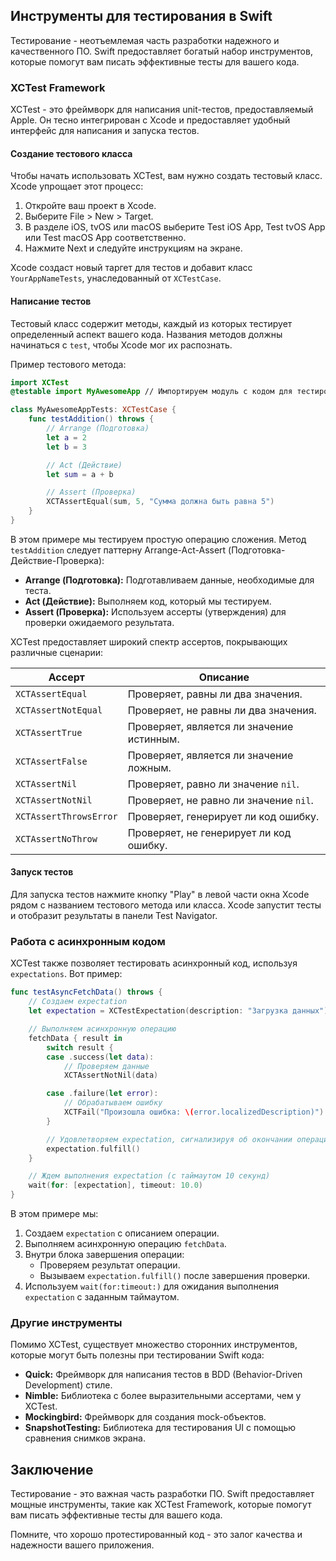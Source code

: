 ## Инструменты для тестирования в Swift

Тестирование - неотъемлемая часть разработки надежного и качественного ПО. Swift предоставляет богатый набор инструментов, которые помогут вам писать эффективные тесты для вашего кода. 

### XCTest Framework

XCTest - это фреймворк для написания unit-тестов, предоставляемый Apple. Он тесно интегрирован с Xcode и предоставляет удобный интерфейс для написания и запуска тестов. 

#### Создание тестового класса

Чтобы начать использовать XCTest, вам нужно создать тестовый класс. Xcode упрощает этот процесс:

1.  Откройте ваш проект в Xcode.
2.  Выберите File > New > Target.
3.  В разделе iOS, tvOS или macOS выберите Test iOS App, Test tvOS App или Test macOS App соответственно.
4.  Нажмите Next и следуйте инструкциям на экране.

Xcode создаст новый таргет для тестов и добавит класс `YourAppNameTests`, унаследованный от `XCTestCase`. 

#### Написание тестов

Тестовый класс содержит методы, каждый из которых тестирует определенный аспект вашего кода. Названия методов должны начинаться с `test`, чтобы Xcode мог их распознать. 

Пример тестового метода:

```swift
import XCTest
@testable import MyAwesomeApp // Импортируем модуль с кодом для тестирования

class MyAwesomeAppTests: XCTestCase {
    func testAddition() throws {
        // Arrange (Подготовка)
        let a = 2
        let b = 3

        // Act (Действие)
        let sum = a + b

        // Assert (Проверка)
        XCTAssertEqual(sum, 5, "Сумма должна быть равна 5")
    }
}
```

В этом примере мы тестируем простую операцию сложения. Метод `testAddition` следует паттерну Arrange-Act-Assert (Подготовка-Действие-Проверка):

*   **Arrange (Подготовка):** Подготавливаем данные, необходимые для теста.
*   **Act (Действие):** Выполняем код, который мы тестируем.
*   **Assert (Проверка):** Используем ассерты (утверждения) для проверки ожидаемого результата.

XCTest предоставляет широкий спектр ассертов, покрывающих различные сценарии:

| Ассерт                   | Описание                                                                       |
| -------------------------- | ------------------------------------------------------------------------------ |
| `XCTAssertEqual`          | Проверяет, равны ли два значения.                                                 |
| `XCTAssertNotEqual`       | Проверяет, не равны ли два значения.                                             |
| `XCTAssertTrue`           | Проверяет, является ли значение истинным.                                        |
| `XCTAssertFalse`          | Проверяет, является ли значение ложным.                                       |
| `XCTAssertNil`            | Проверяет, равно ли значение `nil`.                                                |
| `XCTAssertNotNil`         | Проверяет, не равно ли значение `nil`.                                            |
| `XCTAssertThrowsError`    | Проверяет, генерирует ли код ошибку.                                              |
| `XCTAssertNoThrow`         | Проверяет, не генерирует ли код ошибку.                                          |

#### Запуск тестов

Для запуска тестов нажмите кнопку "Play" в левой части окна Xcode рядом с названием тестового метода или класса. Xcode запустит тесты и отобразит результаты в панели Test Navigator.

### Работа с асинхронным кодом

XCTest также позволяет тестировать асинхронный код, используя `expectations`. Вот пример:

```swift
func testAsyncFetchData() throws {
    // Создаем expectation
    let expectation = XCTestExpectation(description: "Загрузка данных")

    // Выполняем асинхронную операцию
    fetchData { result in
        switch result {
        case .success(let data):
            // Проверяем данные
            XCTAssertNotNil(data)

        case .failure(let error):
            // Обрабатываем ошибку
            XCTFail("Произошла ошибка: \(error.localizedDescription)")
        }

        // Удовлетворяем expectation, сигнализируя об окончании операции
        expectation.fulfill()
    }

    // Ждем выполнения expectation (с таймаутом 10 секунд)
    wait(for: [expectation], timeout: 10.0)
}
```

В этом примере мы:

1.  Создаем `expectation` с описанием операции.
2.  Выполняем асинхронную операцию `fetchData`.
3.  Внутри блока завершения операции:
    *   Проверяем результат операции.
    *   Вызываем `expectation.fulfill()` после завершения проверки.
4.  Используем `wait(for:timeout:)` для ожидания выполнения `expectation` с заданным таймаутом.

### Другие инструменты

Помимо XCTest, существует множество сторонних инструментов, которые могут быть полезны при тестировании Swift кода:

*   **Quick:** Фреймворк для написания тестов в BDD (Behavior-Driven Development) стиле.
*   **Nimble:** Библиотека с более выразительными ассертами, чем у XCTest.
*   **Mockingbird:** Фреймворк для создания mock-объектов.
*   **SnapshotTesting:** Библиотека для тестирования UI c помощью сравнения снимков экрана.

## Заключение

Тестирование - это важная часть разработки ПО. Swift предоставляет мощные инструменты, такие как XCTest Framework, которые помогут вам писать эффективные тесты для вашего кода. 

Помните, что хорошо протестированный код - это залог качества и надежности вашего приложения.